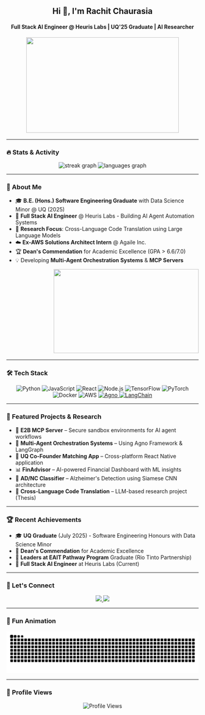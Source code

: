 <h2 align="center">Hi 👋, I'm Rachit Chaurasia</h2>
<h4 align="center">Full Stack AI Engineer @ Heuris Labs | UQ'25 Graduate | AI Researcher</h4>
<div align="center">
  <img src="https://media.giphy.com/media/unxCGmTuBvwo2djRLA/giphy.gif" width="400" height="250"/>
</div>

---

### 🔥 Stats & Activity
<div align="center">
  <img src="https://streak-stats.demolab.com?user=rachitchaurasia&theme=radical&border_radius=6&date_format=M%20j%5B%2C%20Y%5D" height="150" alt="streak graph" />
  <img src="https://github-readme-stats.vercel.app/api/top-langs/?username=rachitchaurasia&layout=compact&theme=radical&langs_count=6&hide_border=false" height="150" alt="languages graph" />
</div>

---

### 🎯 About Me
- 🎓 **B.E. (Hons.) Software Engineering Graduate** with Data Science Minor @ UQ (2025)  
- 🚀 **Full Stack AI Engineer** @ Heuris Labs - Building AI Agent Automation Systems  
- 🔬 **Research Focus**: Cross-Language Code Translation using Large Language Models  
- ☁️ **Ex-AWS Solutions Architect Intern** @ Agaile Inc.  
- 🏆 **Dean's Commendation** for Academic Excellence (GPA > 6.6/7.0)  
- 💡 Developing **Multi-Agent Orchestration Systems** & **MCP Servers**  
<div align="right">
  <img src="https://media.giphy.com/media/oFYKw5OTZBZzVONpUh/giphy.gif" width="380" height="220"/>
</div>

---

### 🛠️ Tech Stack
<div align="center">
  <img src="https://cdn.jsdelivr.net/gh/devicons/devicon/icons/python/python-original.svg" height="40" alt="Python" />
  <img src="https://cdn.jsdelivr.net/gh/devicons/devicon/icons/javascript/javascript-original.svg" height="40" alt="JavaScript" />
  <img src="https://cdn.jsdelivr.net/gh/devicons/devicon/icons/react/react-original.svg" height="40" alt="React" />
  <img src="https://cdn.jsdelivr.net/gh/devicons/devicon/icons/nodejs/nodejs-original.svg" height="40" alt="Node.js" />
  <img src="https://cdn.jsdelivr.net/gh/devicons/devicon/icons/tensorflow/tensorflow-original.svg" height="40" alt="TensorFlow" />
  <img src="https://cdn.jsdelivr.net/gh/devicons/devicon/icons/pytorch/pytorch-original.svg" height="40" alt="PyTorch" />
  <img src="https://cdn.jsdelivr.net/gh/devicons/devicon/icons/docker/docker-original.svg" height="40" alt="Docker" />
  <img src="https://cdn.jsdelivr.net/gh/devicons/devicon/icons/amazonwebservices/amazonwebservices-original-wordmark.svg" height="40" alt="AWS" />
  <a href="https://github.com/agno-agi/agno" target="_blank">
    <img src="https://avatars.githubusercontent.com/u/104874993?s=200&v=4" height="40" alt="Agno" />
  </a>
  <a href="https://www.langchain.com" target="_blank">
    <img src="https://cdn.prod.website-files.com/65b8cd72835ceeacd4449a53/6808f9ca7883e7d17a64a7b8_Group%2049.svg" height="40" alt="LangChain" />
  </a>
</div>

---

### 🚀 Featured Projects & Research
- 🤖 **E2B MCP Server** – Secure sandbox environments for AI agent workflows  
- 🔄 **Multi-Agent Orchestration Systems** – Using Agno Framework & LangGraph  
- 📱 **UQ Co-Founder Matching App** – Cross-platform React Native application  
- 📊 **FinAdvisor** – AI-powered Financial Dashboard with ML insights  
- 🧠 **AD/NC Classifier** – Alzheimer's Detection using Siamese CNN architecture  
- 🔬 **Cross-Language Code Translation** – LLM-based research project (Thesis)  

---

### 🏆 Recent Achievements
- 🎓 **UQ Graduate** (July 2025) - Software Engineering Honours with Data Science Minor  
- 🌟 **Dean's Commendation** for Academic Excellence  
- 📜 **Leaders at EAIT Pathway Program** Graduate (Rio Tinto Partnership)  
- 🤝 **Full Stack AI Engineer** at Heuris Labs (Current)  

---

### 🤝 Let's Connect
<div align="center">
  <a href="https://www.linkedin.com/in/rachitchaurasia" target="_blank">
    <img src="https://img.shields.io/badge/-LinkedIn-0A66C2?style=for-the-badge&logo=linkedin&logoColor=white" height="35" />
  </a>
  <a href="mailto:rachitchaurasia2701@gmail.com">
    <img src="https://img.shields.io/badge/-Gmail-EA4335?style=for-the-badge&logo=gmail&logoColor=white" height="35" />
  </a>
</div>

---

### 🐍 Fun Animation
<div align="center">
  <img src="https://raw.githubusercontent.com/rachitchaurasia/rachitchaurasia/output/snake.svg" alt="Snake animation"/>
</div>

---

### 👀 Profile Views
<div align="center">
  <img src="https://komarev.com/ghpvc/?username=rachitchaurasia&label=Profile%20Views&color=0e75b6&style=for-the-badge" alt="Profile Views" />
</div>
